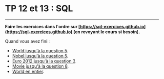 # TP 12 et 13 : SQL

---

**Faire les exercices dans l'ordre sur [https://sql-exercices.github.io](https://sql-exercices.github.io) (en revoyant le cours si besoin).**

Quand vous avez fini :
- [World jusqu'à la question 5](https://sqlzoo.net/wiki/SELECT_from_WORLD_Tutorial).  
- [Nobel jusqu'à la question 5](https://sqlzoo.net/wiki/SELECT_from_Nobel_Tutorial).
- [Euro 2012 jusqu'à la question 3](https://sqlzoo.net/wiki/The_JOIN_operation).  
- [Movie jusqu'à la question 8](https://sqlzoo.net/wiki/More_JOIN_operations).  
- [World en entier](https://sqlzoo.net/wiki/SUM_and_COUNT).  
